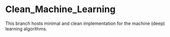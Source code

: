 # Clean_Machine_Learning
This branch hosts minimal and clean implementation for the machine (deep) learning algorithms.

